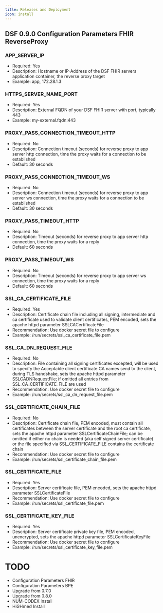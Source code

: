 ```yaml
---
title: Releases and Deployment
icon: install
---
```

## DSF 0.9.0 Configuration Parameters FHIR ReverseProxy

### APP_SERVER_IP

- Required: Yes
- Description: Hostname or IP-Address of the DSF FHIR servers application container, the reverse proxy target
- Example: app, 172.28.1.3

### HTTPS_SERVER_NAME_PORT

- Required: Yes
- Description: External FQDN of your DSF FHIR server with port, typically 443
- Example: my-external.fqdn:443

### PROXY_PASS_CONNECTION_TIMEOUT_HTTP

- Required: No
- Description: Connection timeout (seconds) for reverse proxy to app server http connection, time the proxy waits for a connection to be established
- Default: 30 seconds

### PROXY_PASS_CONNECTION_TIMEOUT_WS

- Required: No
- Description: Connection timeout (seconds) for reverse proxy to app server ws connection, time the proxy waits for a connection to be established
- Default: 30 seconds

### PROXY_PASS_TIMEOUT_HTTP

- Required: No
- Description: Timeout (seconds) for reverse proxy to app server http connection, time the proxy waits for a reply
- Default: 60 seconds

### PROXY_PASS_TIMEOUT_WS

- Required: No
- Description: Timeout (seconds) for reverse proxy to app server ws connection, time the proxy waits for a reply
- Default: 60 seconds

### SSL_CA_CERTIFICATE_FILE

- Required: Yes
- Description: Certificate chain file including all signing, intermediate and ca certificate used to validate client certificates, PEM encoded, sets the apache httpd parameter SSLCACertificateFile
- Recommendation: Use docker secret file to configure
- Example: /run/secrets/ssl_ca_certificate_file.pem

### SSL_CA_DN_REQUEST_FILE

- Required: No
- Description: File containing all signing certificates excepted, will be used to specify the Acceptable client certificate CA names send to the client, during TLS handshake, sets the apache httpd parameter SSLCADNRequestFile; if omitted all entries from SSL_CA_CERTIFICATE_FILE are used
- Recommendation: Use docker secret file to configure
- Example: /run/secrets/ssl_ca_dn_request_file.pem

### SSL_CERTIFICATE_CHAIN_FILE

- Required: No
- Description: Certificate chain file, PEM encoded, must contain all certificates between the server certificate and the root ca certificate, sets the apache httpd parameter SSLCertificateChainFile; can be omitted if either no chain is needed (aka self signed server certificate) or the file specified via SSL_CERTIFICATE_FILE contains the certificate chain
- Recommendation: Use docker secret file to configure
- Example: /run/secrets/ssl_certificate_chain_file.pem

### SSL_CERTIFICATE_FILE

- Required: Yes
- Description: Server certificate file, PEM encoded, sets the apache httpd parameter SSLCertificateFile
- Recommendation: Use docker secret file to configure
- Example: /run/secrets/ssl_certificate_file.pem

### SSL_CERTIFICATE_KEY_FILE

- Required: Yes
- Description: Server certificate private key file, PEM encoded, unencrypted, sets the apache httpd parameter SSLCertificateKeyFile
- Recommendation: Use docker secret file to configure
- Example: /run/secrets/ssl_certificate_key_file.pem

# TODO
- Configuration Parameters FHIR
- Configuration Parameters BPE
- Upgrade from 0.7.0
- Upgrade from 0.8.0
- NUM-CODEX Install
- HiGHmed Install